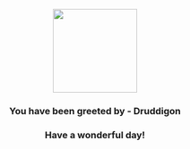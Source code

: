 <p align="center">
    <img src="https://raw.githubusercontent.com/PokeAPI/sprites/master/sprites/pokemon/621.png" width="150" height="150">
</p>
<h3 align="center">You have been greeted by - <b>Druddigon</b></h3>
<h3 align="center">Have a wonderful day!</h3>
